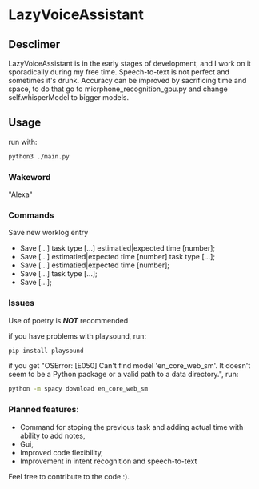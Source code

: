 # LazyVoiceAssistant
## Desclimer
LazyVoiceAssistant is in the early stages of development, and I work on it sporadically during my free time. Speech-to-text is not perfect and sometimes it's drunk. Accuracy can be improved by sacrificing time and space, to do that go to micrphone_recognition_gpu.py and change self.whisperModel to bigger models.

## Usage
run with:
```bash
python3 ./main.py
```
### Wakeword
"Alexa"

### Commands
Save new worklog entry
- Save [...] task type [...] estimatied|expected time [number];
- Save [...] estimatied|expected time [number] task type [...];
- Save [...] estimatied|expected time [number];
- Save [...] task type [...];
- Save [...];

### Issues
Use of poetry is ***NOT*** recommended

if you have problems with playsound, run:
```bash
pip install playsound
```

if you get "OSError: [E050] Can't find model 'en_core_web_sm'. It doesn't seem to be a Python package or a valid path to a data directory.", run:
```bash
python -m spacy download en_core_web_sm
```
### Planned features:
- Command for stoping the previous task and adding actual time with ability to add notes,
- Gui,
- Improved code flexibility,
- Improvement in intent recognition and speech-to-text

Feel free to contribute to the code :).
